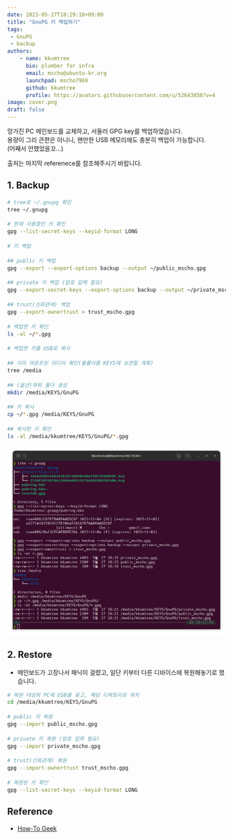 ```yaml
---
date: 2023-05-27T18:29:18+09:00
title: "GnuPG 키 백업하기"
tags:
 - GnuPG
 - backup
authors:
    - name: kkumtree
      bio: plumber for infra
      email: mscho@ubuntu-kr.org
      launchpad: mscho7969
      github: kkumtree
      profile: https://avatars.githubusercontent.com/u/52643858?v=4 
image: cover.png
draft: false
---
```


망가진 PC 메인보드를 교체하고, 서둘러 GPG key를 백업하였습니다.  
용량이 그리 큰편은 아니니, 왠만한 USB 메모리에도 충분히 백업이 가능합니다.  
(어째서 안했었을꼬...)

출처는 마지막 referenece를 참조해주시기 바랍니다.

## 1. Backup

```bash
# tree로 ~/.gnupg 확인
tree ~/.gnupg

# 현재 사용중인 키 확인
gpg --list-secret-keys --keyid-format LONG

# 키 백업

## public 키 백업
gpg --export --export-options backup --output ~/public_mscho.gpg

## private 키 백업 (암호 입력 필요)
gpg --export-secret-keys --export-options backup --output ~/private_mscho.gpg

## trust(신뢰관게) 백업
gpg --export-ownertrust > trust_mscho.gpg

# 백업한 키 확인
ls -al ~/*.gpg

# 백업한 키를 USB로 복사

## 이미 마운트된 미디어 확인(볼륨이름 KEYS에 보관할 계획)
tree /media

## (옵션)하위 폴더 생성
mkdir /media/KEYS/GnuPG

## 키 복사
cp ~/*.gpg /media/KEYS/GnuPG

## 복사한 키 확인
ls -al /media/kkumtree/KEYS/GnuPG/*.gpg
```

![backup](./images/backup.png)

## 2. Restore

- 메인보드가 고장나서 패닉이 걸렸고, 일단 키부터 다른 디바이스에 복원해놓기로 했습니다.  

```bash
# 복원 대상의 PC에 USB를 꽂고, 해당 디렉토리로 위치
cd /media/kkumtree/KEYS/GnuPG

# public 키 복원
gpg --import public_mscho.gpg

# private 키 복원 (암호 입력 필요)
gpg --import private_mscho.gpg

# trust(신뢰관계) 복원
gpg --import-ownertrust trust_mscho.gpg

# 복원된 키 확인
gpg --list-secret-keys --keyid-format LONG
```

## Reference

- [How-To Geek](https://www.howtogeek.com/816878/how-to-back-up-and-restore-gpg-keys-on-linux/)
